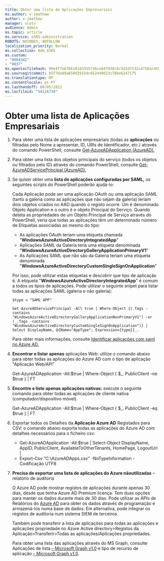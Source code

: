 ```yaml
---
title: Obter uma lista de Aplicações Empresariais
ms.author: v-jmathew
author: v-jmathew
manager: scotv
audience: Admin
ms.topic: article
ms.service: o365-administration
ROBOTS: NOINDEX, NOFOLLOW
localization_priority: Normal
ms.collection: Adm_O365
ms.custom:
- "9004342"
- "9837"
ms.openlocfilehash: 99e4f7e676610103355736ce847930c6c5d2d7532c4756ac4551a8d9b3020176
ms.sourcegitcommit: b5f7da89a650d2915dc652449623c78be6247175
ms.translationtype: MT
ms.contentlocale: pt-PT
ms.lasthandoff: 08/05/2021
ms.locfileid: "54116739"
---
```

# <a name="get-a-list-of-enterprise-applications"></a>Obter uma lista de Aplicações Empresariais

1. Para obter uma lista de aplicações empresariais (todas as **aplicações** ou filtradas pelo Nome a apresentar, ID, URIs de Identificador, etc.) através do comando PowerShell, consulte [Get-AzureADApplication (AzureAD).](https://docs.microsoft.com/powershell/module/azuread/get-azureadapplication)
2. Para obter uma lista dos objetos principais do serviço (todos os objetos ou filtrados pelo ID) através do comando PowerShell, consulte [Get-AzureADServicePrincipal (AzureAD).](https://docs.microsoft.com/powershell/module/azuread/get-azureadserviceprincipal)
3. Se quiser obter uma **lista de aplicações configuradas por SAML,** os seguintes scripts do PowerShell poderão ajudá-lo:

    Cada Aplicação pode ser uma aplicação OAuth ou uma aplicação SAML (tanto a galeria como as aplicações que não sejam da galeria) teriam dois objetos criados no AAD quando o registo ocorre. Um é denominado Objeto Application e o outro é o objeto Principal do Serviço. Quando deteta as propriedades de um Objeto Principal de Serviço através do PowerShell, veria que todas as aplicações têm um determinado número de Etiquetas associadas ao mesmo do tipo:

    - As aplicações OAuth teriam uma etiqueta chamada "**WindowsAzureActiveDirectoryIntegratedApp**"
    - Aplicações SAML da Galeria teria uma etiqueta denominada "**WindowsAzureActiveDirectoryGalleryApplicationPrimaryV1**"
    - As Aplicações SAML que não são da Galeria teriam uma etiqueta denominada "**WindowsAzureActiveDirectoryCustomSingleSignOnApplication**"

    Por isso, pode utilizar estas etiquetas e descobrir que tipo de aplicação é. A etiqueta "**WindowsAzureActiveDirectoryIntegratedApp**" é comum a todos os tipos de aplicações. Pode utilizar o seguinte snipet para listar todas as aplicações SAML (galeria e não galeria):

    `$type = "SAML APP"`

    `Get-AzureADServicePrincipal -All true | Where-Object {(.Tags -contains "WindowsAzureActiveDirectoryGalleryApplicationNonPrimaryV1") -or (_.Tags -contains "WindowsAzureActiveDirectoryCustomSingleSignOnApplication")} | Select DisplayName, @{Name="AppType"; Expression={type}}_.`

    Para obter mais informações, consulte [Identificar aplicações com saml no Azure AD.](https://docs.microsoft.com/answers/questions/24259/identify-saml-enabled-apps-in-azure-ad.html)

4. **Encontrar e listar apenas** aplicações Web: utilize o comando abaixo para obter todas as aplicações do Azure AD com o tipo de aplicação "Aplicação Web/API"

    Get-AzureADApplication -All:$true | Where-Object { $_. PublicClient -ne $true } | FT
5. **Encontre e liste apenas aplicações nativas:** execute o seguinte comando para obter todas as aplicações de cliente nativa (computador/dispositivo móvel).

    Get-AzureADApplication -All:$true | Where-Object { $_. PublicClient -eq $true } | FT
6. Exportar todos os Detalhes da **Aplicação Azure AD** Registados para CSV: o comando abaixo exporta todas as aplicações do Azure AD com detalhes necessários para o ficheiro csv:

    - Get-AzureADApplication -All:$true | Select-Object DisplayName, AppID, PublicClient, AvailableToOtherTenants, HomePage, LogoutUrl |
    - Export-Csv "C:\AzureADApps.csv" -NoTypeInformation -Codificação UTF8

7. **Precisa de exportar uma lista de aplicações do Azure nãoutilizadas** – relatório de auditoria

    O Azure AD pode mostrar registos de aplicações durante apenas 30 dias, desde que tenha Azure AD Premium licença.
    Tem duas opções para manter os dados durante mais de 30 dias. Pode utilizar as APIs de Relatórios do [Azure AD](https://docs.microsoft.com/azure/active-directory/reports-monitoring/concept-reporting-api) para obter os dados através de programação e armazená-los numa base de dados. Em alternativa, pode integrar os registos de auditoria num sistema SIEM de terceiros.

    Também pode transferir a lista de aplicações para todas as aplicações e aplicações propriedade no Azure Active directory>Registos da Aplicação>Transferir>Todas as aplicações/Aplicações propriedades.

    Para obter uma lista das aplicações através do MS Graph, consulte Aplicações de lista [– Microsoft Graph v1.0](https://docs.microsoft.com/graph/api/application-list) e tipo de recurso de aplicação [– Microsoft Graph v1.0](https://docs.microsoft.com/graph/api/resources/application).

